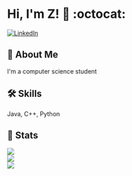 # Hi, I'm Z! 👋 :octocat:

<a href="https://www.linkedin.com/in/zi-w-b7915944/"><img
alt="LinkedIn"
src="https://img.shields.io/badge/linkedin%20-%230077B5.svg?&st
yle=for-the-badge&logo=linkedin&logoColor=white"/></a>

  
## 🚀 About Me
I'm a computer science student

  
## 🛠 Skills
Java, C++, Python

## 🎳 Stats
<a href="https://github.com/roxiomontes">
<img align="center"
src="https://github-readme-streak-stats.herokuapp.com/?user=zwang4-code&theme=material-palenight" />
</a><br>
<a href="https://github.com/roxiomontes">
<img align="center"
src="https://github-readme-stats.vercel.app/api?username=zwang4-code&show_icons=true&theme=material-palenight" />
</a><br>
<a href="https://github.com/zwang4-code">
<img align="center"
src="https://github-readme-stats.vercel.app/api/top-langs/?user
name=zwang4-code&layout=compact&theme=material-palenight" />
</a><br>
